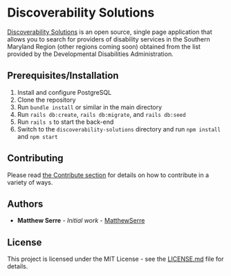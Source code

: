 # Discoverability Solutions

[Discoverability Solutions](https://discoverability-solutions.herokuapp.com/) is an open source, single page application that allows you to search for providers of disability services in the Southern Maryland Region (other regions coming soon) obtained from the list provided by the Developmental Disabilities Administration.

## Prerequisites/Installation

1. Install and configure PostgreSQL
2. Clone the repository
3. Run `bundle install` or similar in the main directory
4. Run `rails db:create`, `rails db:migrate`, and `rails db:seed`
5. Run `rails s` to start the back-end
6. Switch to the `discoverability-solutions` directory and run `npm install` and `npm start`

## Contributing

Please read [the Contribute section](http://discoverability.solutions/contribute) for details on how to contribute in a variety of ways.

## Authors

* **Matthew Serre** - *Initial work* - [MatthewSerre](https://github.com/MatthewSerre)

## License

This project is licensed under the MIT License - see the [LICENSE.md](LICENSE.md) file for details.
